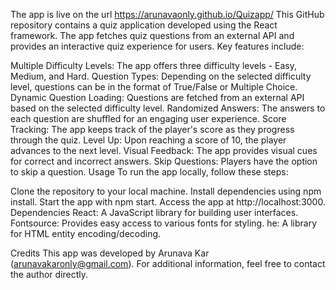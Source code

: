 The app is live on the url https://arunavaonly.github.io/Quizapp/
This GitHub repository contains a quiz application developed using the React framework. The app fetches quiz questions from an external API and provides an interactive quiz experience for users. Key features include:

Multiple Difficulty Levels: The app offers three difficulty levels - Easy, Medium, and Hard.
Question Types: Depending on the selected difficulty level, questions can be in the format of True/False or Multiple Choice.
Dynamic Question Loading: Questions are fetched from an external API based on the selected difficulty level.
Randomized Answers: The answers to each question are shuffled for an engaging user experience.
Score Tracking: The app keeps track of the player's score as they progress through the quiz.
Level Up: Upon reaching a score of 10, the player advances to the next level.
Visual Feedback: The app provides visual cues for correct and incorrect answers.
Skip Questions: Players have the option to skip a question.
Usage
To run the app locally, follow these steps:

Clone the repository to your local machine.
Install dependencies using npm install.
Start the app with npm start.
Access the app at http://localhost:3000.
Dependencies
React: A JavaScript library for building user interfaces.
Fontsource: Provides easy access to various fonts for styling.
he: A library for HTML entity encoding/decoding.

Credits
This app was developed by Arunava Kar (arunavakaronly@gmail.com). For additional information, feel free to contact the author directly.


